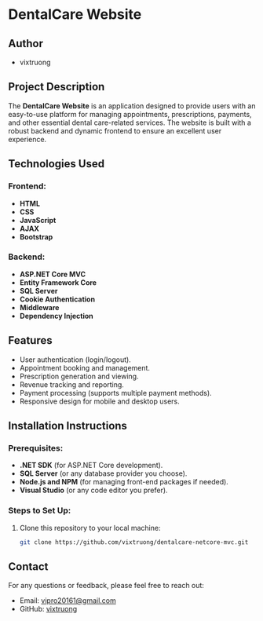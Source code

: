 # DentalCare Website

## Author

- vixtruong

## Project Description

The **DentalCare Website** is an application designed to provide users with an easy-to-use platform for managing appointments, prescriptions, payments, and other essential dental care-related services. The website is built with a robust backend and dynamic frontend to ensure an excellent user experience.

## Technologies Used

### Frontend:

- **HTML**
- **CSS**
- **JavaScript**
- **AJAX**
- **Bootstrap**

### Backend:

- **ASP.NET Core MVC**
- **Entity Framework Core**
- **SQL Server**
- **Cookie Authentication**
- **Middleware**
- **Dependency Injection**

## Features

- User authentication (login/logout).
- Appointment booking and management.
- Prescription generation and viewing.
- Revenue tracking and reporting.
- Payment processing (supports multiple payment methods).
- Responsive design for mobile and desktop users.

## Installation Instructions

### Prerequisites:

- **.NET SDK** (for ASP.NET Core development).
- **SQL Server** (or any database provider you choose).
- **Node.js and NPM** (for managing front-end packages if needed).
- **Visual Studio** (or any code editor you prefer).

### Steps to Set Up:

1. Clone this repository to your local machine:
   ```bash
   git clone https://github.com/vixtruong/dentalcare-netcore-mvc.git
   ```

## Contact

For any questions or feedback, please feel free to reach out:

- Email: [vipro20161@gmail.com](mailto:vipro20161@gmail.com)
- GitHub: [vixtruong](https://github.com/vixtruong)
